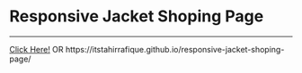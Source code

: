 # Responsive Jacket Shoping Page
<hr/>
<a href="https://itstahirrafique.github.io/responsive-jacket-shoping-page/">Click Here!</a> OR https://itstahirrafique.github.io/responsive-jacket-shoping-page/
